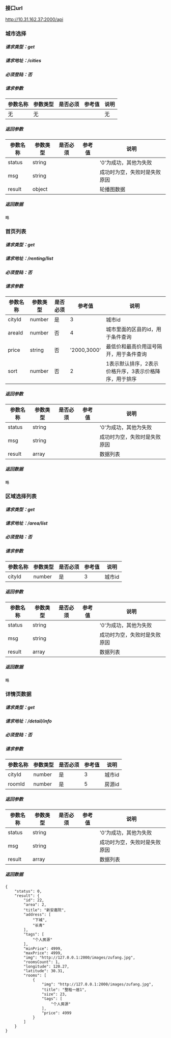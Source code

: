 ### 接口url
http://10.31.162.37:2000/api

### 城市选择
##### 请求类型：get
##### 请求地址：/cities
##### 必须登陆：否

##### 请求参数
参数名称|参数类型|是否必须|参考值|说明
--------|--------|--------|------|----
无|无|||无
##### 返回参数
参数名称|参数类型|是否必须|参考值|说明
--------|--------|--------|------|----
status|string|||'0'为成功，其他为失败
msg|string|||成功时为空，失败时是失败原因
result|object|||轮播图数据

##### 返回数据
```
略
```



### 首页列表
##### 请求类型：get
##### 请求地址：/renting/list
##### 必须登陆：否

##### 请求参数
参数名称|参数类型|是否必须|参考值|说明
--------|--------|--------|------|----
cityId|number|是|3|城市id
areaId|number|否|4|城市里面的区县的id，用于条件查询
price|string|否|'2000,3000'|最低价和最高价用逗号隔开，用于条件查询
sort|number|否|2|1表示默认排序，2表示价格升序，3表示价格降序，用于排序
##### 返回参数
参数名称|参数类型|是否必须|参考值|说明
--------|--------|--------|------|----
status|string|||'0'为成功，其他为失败
msg|string|||成功时为空，失败时是失败原因
result|array|||数据列表

##### 返回数据
```
略
```






### 区域选择列表
##### 请求类型：get
##### 请求地址：/area/list
##### 必须登陆：否

##### 请求参数
参数名称|参数类型|是否必须|参考值|说明
--------|--------|--------|------|----
cityId|number|是|3|城市id
##### 返回参数
参数名称|参数类型|是否必须|参考值|说明
--------|--------|--------|------|----
status|string|||'0'为成功，其他为失败
msg|string|||成功时为空，失败时是失败原因
result|array|||数据列表

##### 返回数据
```
略
```






### 详情页数据
##### 请求类型：get
##### 请求地址：/detail/info
##### 必须登陆：否

##### 请求参数
参数名称|参数类型|是否必须|参考值|说明
--------|--------|--------|------|----
cityId|number|是|3|城市id
roomId|number|是|5|房源id
##### 返回参数
参数名称|参数类型|是否必须|参考值|说明
--------|--------|--------|------|----
status|string|||'0'为成功，其他为失败
msg|string|||成功时为空，失败时是失败原因
result|array|||数据列表

##### 返回数据
```
{
    "status": 0,
    "result": {
        "id": 22,
        "area": 2,
        "title": "新安嘉院",
        "address": [
            "下城",
            "长青"
        ],
        "tags": [
            "个人房源"
        ],
        "minPrice": 4999,
        "maxPrice": 4999,
        "img": "http://127.0.0.1:2000/images/zufang.jpg",
        "roomsCount": 1,
        "longitude": 120.27,
        "latitude": 30.31,
        "rooms": [
            {
                "img": "http://127.0.0.1:2000/images/zufang.jpg",
                "title": "整租一居1",
                "size": 23,
                "tags": [
                    "个人房源"
                ],
                "price": 4999
            }
        ]
    }
}
```
